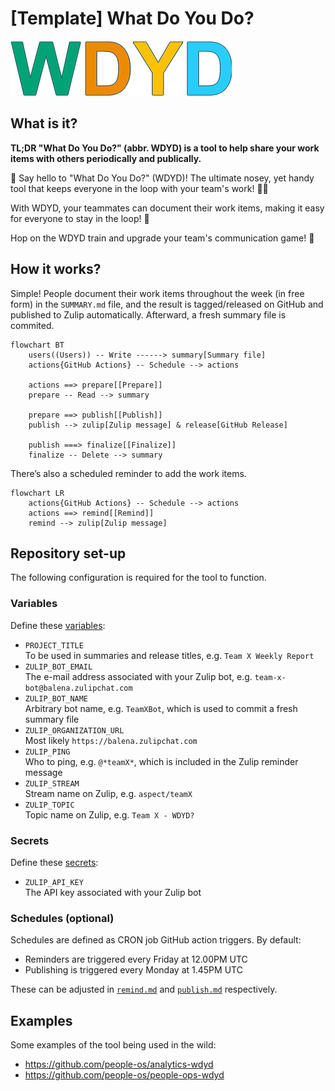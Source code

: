 # [Template] What Do You Do?

![WDYD?](./logo.png)

## What is it?

**TL;DR "What Do You Do?" (abbr. WDYD) is a tool to help share your work items with others periodically and publically.**

🚀 Say hello to "What Do You Do?" (WDYD)! The ultimate nosey, yet handy tool that keeps everyone in the loop with your team's work! 🕵️‍♂️

With WDYD, your teammates can document their work items, making it easy for everyone to stay in the loop! 🔄

Hop on the WDYD train and upgrade your team's communication game! 🌟

## How it works?

Simple!
People document their work items throughout the week (in free form) in the `SUMMARY.md` file, and the result is tagged/released on GitHub and published to Zulip automatically.
Afterward, a fresh summary file is commited.


```mermaid
flowchart BT
    users((Users)) -- Write ------> summary[Summary file]
    actions{GitHub Actions} -- Schedule --> actions
    
    actions ==> prepare[[Prepare]]
    prepare -- Read --> summary

    prepare ==> publish[[Publish]]
    publish --> zulip[Zulip message] & release[GitHub Release]

    publish ===> finalize[[Finalize]]
    finalize -- Delete --> summary
```

There’s also a scheduled reminder to add the work items.

```mermaid
flowchart LR
    actions{GitHub Actions} -- Schedule --> actions
    actions ==> remind[[Remind]]
    remind --> zulip[Zulip message]
```

## Repository set-up

The following configuration is required for the tool to function.

### Variables

Define these [variables](https://docs.github.com/actions/learn-github-actions/variables):
- `PROJECT_TITLE`  
  To be used in summaries and release titles, e.g. `Team X Weekly Report`
- `ZULIP_BOT_EMAIL`  
  The e-mail address associated with your Zulip bot, e.g. `team-x-bot@balena.zulipchat.com`
- `ZULIP_BOT_NAME`  
  Arbitrary bot name, e.g. `TeamXBot`, which is used to commit a fresh summary file
- `ZULIP_ORGANIZATION_URL`  
  Most likely `https://balena.zulipchat.com`
- `ZULIP_PING`  
  Who to ping, e.g. `@*teamX*`, which is included in the Zulip reminder message
- `ZULIP_STREAM`  
  Stream name on Zulip, e.g. `aspect/teamX`
- `ZULIP_TOPIC`  
  Topic name on Zulip, e.g. `Team X - WDYD?`

### Secrets

Define these [secrets](https://docs.github.com/actions/automating-your-workflow-with-github-actions/creating-and-using-encrypted-secrets):
- `ZULIP_API_KEY`  
  The API key associated with your Zulip bot

### Schedules (optional)

Schedules are defined as CRON job GitHub action triggers.
By default:
- Reminders are triggered every Friday at 12.00PM UTC
- Publishing is triggered every Monday at 1.45PM UTC

These can be adjusted in [`remind.md`](./.github/workflows/remind.yml) and [`publish.md`](./.github/workflows/publish.yml) respectively.


## Examples

Some examples of the tool being used in the wild:
- https://github.com/people-os/analytics-wdyd
- https://github.com/people-os/people-ops-wdyd
